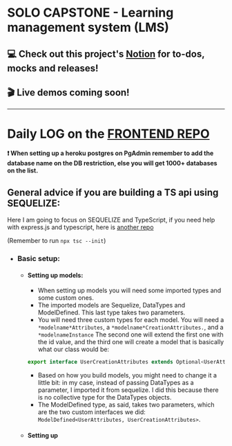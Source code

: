 # SOLO CAPSTONE - Learning management system (LMS)
## :computer: Check out this project's [Notion](https://www.notion.so/lidiakovac/SOLO-CAPSTONE-60bd6b2e4a254a6a8e5025db83966905) for to-dos, mocks and releases! 

## :clapper: Live demos coming soon! 

---

# Daily LOG on the [FRONTEND REPO](https://github.com/LidiaKovac/learning-management-system-FE)

**:exclamation: When setting up a heroku postgres on PgAdmin remember to add the database name on the DB restriction, else you will get 1000+ databases on the list.** 

## General advice if you are building a TS api using SEQUELIZE: 

Here I am going to focus on SEQUELIZE and TypeScript, if you need help with express.js and typescript, here is [another repo](https://github.com/LidiaKovac/to-rain-or-not-to-rain-be)

(Remember to run ```npx tsc --init```)
- ### Basic setup: 
    - #### Setting up models: 
        - When setting up models you will need some imported types and some custom ones. 
        - The imported models are Sequelize, DataTypes and ModelDefined. This last type takes two parameters. 
        - You will need three custom types for each model. You will need a ```*modelname*Attributes```, a ```*modelname*CreationAttributes.```, and a ```*modelnameInstance``` The second one will extend the first one with the id value, and the third one will create a model that is basically what our class would be: 
        ```js
        export interface UserCreationAttributes extends Optional<UserAttributes, "user_id"> {}
        ```
        - Based on how you build models, you might need to change it a little bit: in my case, instead of passing DataTypes as a parameter, I imported it from sequelize. I did this because there is no collective type for the DataTypes objects. 
        - The ModelDefined type, as said, takes two parameters, which are the two custom interfaces we did: ```ModelDefined<UserAttributes, UserCreationAttributes>```. 
    - #### Setting up
